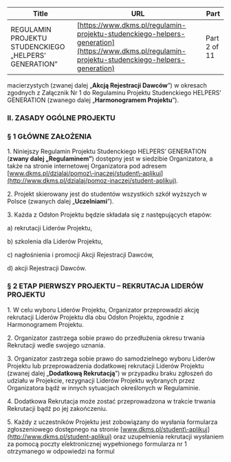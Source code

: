| **Title**       | **URL**           | **Part**              |
|-----------------|-------------------|-----------------------|
| REGULAMIN PROJEKTU STUDENCKIEGO „HELPERS’ GENERATION”         | [https://www.dkms.pl/regulamin-projektu-studenckiego-helpers-generation](https://www.dkms.pl/regulamin-projektu-studenckiego-helpers-generation)    | Part 2 of 11          |

 macierzystych (zwanej dalej „**Akcją Rejestracji Dawców**”) w okresach zgodnych z Załącznik Nr 1 do Regulaminu Projektu Studenckiego HELPERS’ GENERATION (zwanego dalej „**Harmonogramem Projektu**”).


### II. ZASADY OGÓLNE PROJEKTU


### § 1 GŁÓWNE ZAŁOŻENIA


1\. Niniejszy Regulamin Projektu Studenckiego HELPERS’ GENERATION (**zwany dalej „Regulaminem”**) dostępny jest w siedzibie Organizatora, a także na stronie internetowej Organizatora pod adresem [www.dkms.pl/dzialaj/pomoz\-inaczej/student\-aplikuj](http://www.dkms.pl/dzialaj/pomoz-inaczej/student-aplikuj).


2\. Projekt skierowany jest do studentów wszystkich szkół wyższych w Polsce (zwanych dalej „**Uczelniami**”).


3\. Każda z Odsłon Projektu będzie składała się z następujących etapów:


a) rekrutacji Liderów Projektu,


b) szkolenia dla Liderów Projektu,


c) nagłośnienia i promocji Akcji Rejestracji Dawców,


d) akcji Rejestracji Dawców.


### § 2 ETAP PIERWSZY PROJEKTU – REKRUTACJA LIDERÓW PROJEKTU


1\. W celu wyboru Liderów Projektu, Organizator przeprowadzi akcję rekrutacji Liderów Projektu dla obu Odsłon Projektu, zgodnie z Harmonogramem Projektu.


2\. Organizator zastrzega sobie prawo do przedłużenia okresu trwania Rekrutacji wedle swojego uznania.


3\. Organizator zastrzega sobie prawo do samodzielnego wyboru Liderów Projektu lub przeprowadzenia dodatkowej rekrutacji Liderów Projektu (zwanej dalej „**Dodatkową Rekrutacją**”) w przypadku braku zgłoszeń do udziału w Projekcie, rezygnacji Liderów Projektu wybranych przez Organizatora bądź w innych sytuacjach określonych w Regulaminie.


4\. Dodatkowa Rekrutacja może zostać przeprowadzona w trakcie trwania Rekrutacji bądź po jej zakończeniu.


5\. Każdy z uczestników Projektu jest zobowiązany do wysłania formularza zgłoszeniowego dostępnego na stronie [www.dkms.pl/student\-aplikuj](http://www.dkms.pl/student-aplikuj) oraz uzupełnienia rekrutacji wysłaniem za pomocą poczty elektronicznej wypełnionego formularza nr 1 otrzymanego w odpowiedzi na formul